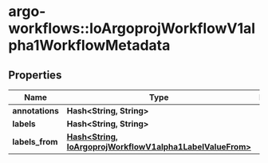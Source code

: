 # argo-workflows::IoArgoprojWorkflowV1alpha1WorkflowMetadata

## Properties
Name | Type | Description | Notes
------------ | ------------- | ------------- | -------------
**annotations** | **Hash&lt;String, String&gt;** |  | [optional] 
**labels** | **Hash&lt;String, String&gt;** |  | [optional] 
**labels_from** | [**Hash&lt;String, IoArgoprojWorkflowV1alpha1LabelValueFrom&gt;**](IoArgoprojWorkflowV1alpha1LabelValueFrom.md) |  | [optional] 


